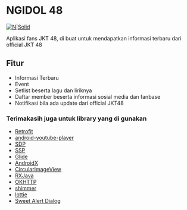 # NGIDOL 48

[![N|Solid](https://www.gstatic.com/android/market_images/web/play_prism_hlock_2x.png)](https://play.google.com/store/apps/details?id=com.arira.ngidol48)

Aplikasi fans JKT 48, di buat untuk mendapatkan informasi terbaru dari official JKT 48

## Fitur

- Informasi Terbaru
- Event
- Setlist beserta lagu dan liriknya
- Daftar member beserta informasi sosial media dan fanbase
- Notifikasi bila ada update dari official JKT48

### Terimakasih juga untuk library yang di gunakan
- [Retrofit](https://github.com/square/retrofit)
- [android-youtube-player](https://github.com/PierfrancescoSoffritti/android-youtube-player)
- [SDP](https://github.com/intuit/sdp)
- [SSP](https://github.com/intuit/ssp)
- [Glide](https://github.com/bumptech/glide)
- [AndroidX](https://github.com/androidx/androidx)
- [CircularImageView](https://github.com/hdodenhof/CircleImageView)
- [RXJava](https://github.com/ReactiveX/RxJava)
- [OKHTTP](https://github.com/square/okhttp)
- [shimmer](https://github.com/facebook/shimmer-android)
- [lottie](https://github.com/airbnb/lottie-android)
- [Sweet Alert Dialog](https://github.com/Chimsy/SweetAlert)
